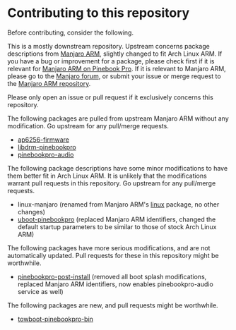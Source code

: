 # Contributing to this repository <!-- omit in toc -->

Before contributing, consider the following.

This is a mostly downstream repository. Upstream concerns package descriptions from [Manjaro ARM](https://manjaro.org/), slightly changed to fit Arch Linux ARM. If you have a bug or improvement for a package, please check first if it is relevant for [Manjaro ARM on Pinebook Pro](https://manjaro.org/download/). If it is relevant to Manjaro ARM, please go to the [Manjaro forum](https://forum.manjaro.org/t/about-the-manjaro-development-category/20), or submit your issue or merge request to the [Manjaro ARM repository](https://gitlab.manjaro.org/manjaro-arm).

Please only open an issue or pull request if it exclusively concerns this repository.

The following packages are pulled from upstream Manjaro ARM without any modification. Go upstream for any pull/merge requests.
- [ap6256-firmware](https://gitlab.manjaro.org/manjaro-arm/packages/community/ap6256-firmware/)
- [libdrm-pinebookpro](https://gitlab.manjaro.org/manjaro-arm/packages/extra/libdrm-pinebookpro)
- [pinebookpro-audio](https://gitlab.manjaro.org/manjaro-arm/packages/community/pinebookpro-audio)

The following package descriptions have some minor modifications to have them better fit in Arch Linux ARM. It is unlikely that the modifications warrant pull requests in this repository. Go upstream for any pull/merge requests.
- linux-manjaro (renamed from Manjaro ARM's [linux](https://gitlab.manjaro.org/manjaro-arm/packages/core/linux) package, no other changes)
- [uboot-pinebookpro](https://gitlab.manjaro.org/manjaro-arm/packages/core/uboot-pinebookpro) (replaced Manjaro ARM identifiers, changed the default startup parameters to be similar to those of stock Arch Linux ARM)

The following packages have more serious modifications, and are not automatically updated. Pull requests for these in this repository might be worthwhile.
- [pinebookpro-post-install](https://gitlab.manjaro.org/manjaro-arm/packages/community/pinebookpro-post-install.git) (removed all boot splash modifications, replaced Manjaro ARM identifiers, now enables pinebookpro-audio service as well)

The following packages are new, and pull requests might be worthwhile.
- [towboot-pinebookpro-bin](https://github.com/Tow-Boot/Tow-Boot)
